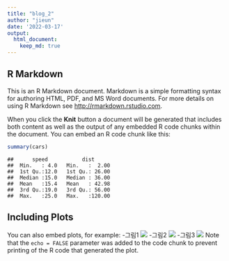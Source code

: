 ```yaml
---
title: "blog_2"
author: "jieun"
date: '2022-03-17'
output: 
  html_document:
    keep_md: true
---
```




## R Markdown

This is an R Markdown document. Markdown is a simple formatting syntax for authoring HTML, PDF, and MS Word documents. For more details on using R Markdown see <http://rmarkdown.rstudio.com>.

When you click the **Knit** button a document will be generated that includes both content as well as the output of any embedded R code chunks within the document. You can embed an R code chunk like this:


```r
summary(cars)
```

```
##      speed           dist       
##  Min.   : 4.0   Min.   :  2.00  
##  1st Qu.:12.0   1st Qu.: 26.00  
##  Median :15.0   Median : 36.00  
##  Mean   :15.4   Mean   : 42.98  
##  3rd Qu.:19.0   3rd Qu.: 56.00  
##  Max.   :25.0   Max.   :120.00
```

## Including Plots

You can also embed plots, for example:
-그림1
![](/images/blog_2_files/figure-html/unnamed-chunk-1-1.png)<!-- -->
-그림2
![](/images/blog_2_files/figure-html/unnamed-chunk-2-1.png)<!-- -->
-그림3
![](/images/blog_2_files/figure-html/unnamed-chunk-3-1.png)<!-- -->
Note that the `echo = FALSE` parameter was added to the code chunk to prevent printing of the R code that generated the plot.
